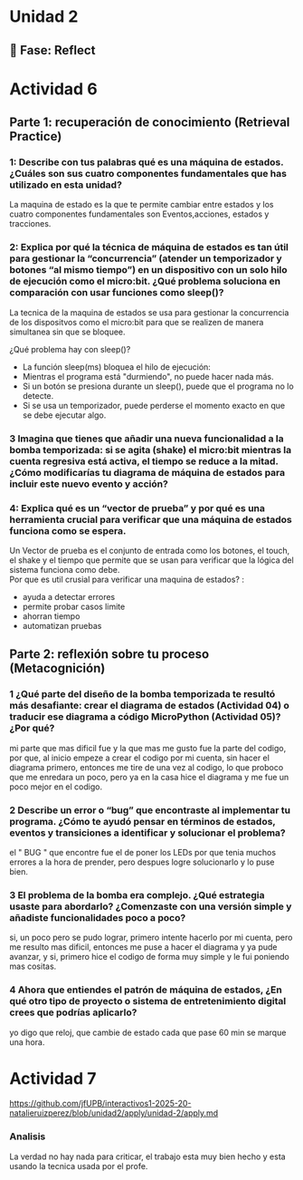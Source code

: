 # Unidad 2


## 🤔 Fase: Reflect

# Actividad 6  

## Parte 1: recuperación de conocimiento (Retrieval Practice)

### **1:** Describe con tus palabras qué es una máquina de estados. ¿Cuáles son sus cuatro componentes fundamentales que has utilizado en esta unidad?
La maquina de estado es la que te permite cambiar entre estados y los cuatro componentes fundamentales son Eventos,acciones, estados y tracciones.  

### **2:** Explica por qué la técnica de máquina de estados es tan útil para gestionar la “concurrencia” (atender un temporizador y botones “al mismo tiempo”) en un dispositivo con un solo hilo de ejecución como el micro:bit. ¿Qué problema soluciona en comparación con usar funciones como sleep()?   
La tecnica de la maquina de estados se usa para gestionar la concurrencia de los dispositvos como el micro:bit para que se realizen de manera simultanea sin que se bloquee.  

¿Qué problema hay con sleep()?  
- La función sleep(ms) bloquea el hilo de ejecución:
- Mientras el programa está "durmiendo", no puede hacer nada más.
- Si un botón se presiona durante un sleep(), puede que el programa no lo detecte.
- Si se usa un temporizador, puede perderse el momento exacto en que se debe ejecutar algo. 

### **3** Imagina que tienes que añadir una nueva funcionalidad a la bomba temporizada: si se agita (shake) el micro:bit mientras la cuenta regresiva está activa, el tiempo se reduce a la mitad. ¿Cómo modificarías tu diagrama de máquina de estados para incluir este nuevo evento y acción?

### **4:** Explica qué es un “vector de prueba” y por qué es una herramienta crucial para verificar que una máquina de estados funciona como se espera.  
Un Vector de prueba es el conjunto de entrada como los botones, el touch, el shake y el tiempo que permite que se usan para verificar que la lógica del sistema funciona como debe.  
Por que es util crusial para verificar una maquina de estados? :  
- ayuda a detectar errores
- permite probar casos limite
- ahorran tiempo
- automatizan pruebas

## Parte 2:  reflexión sobre tu proceso (Metacognición)  

### **1** ¿Qué parte del diseño de la bomba temporizada te resultó más desafiante: crear el diagrama de estados (Actividad 04) o traducir ese diagrama a código MicroPython (Actividad 05)? ¿Por qué?  
mi parte que mas dificil fue y la que mas me gusto fue la parte del codigo, por que, al inicio empeze a crear el codigo por mi cuenta, sin hacer el diagrama primero, entonces me tire de una vez al codigo, lo que proboco que me enredara un poco, pero ya en la casa hice el diagrama y me fue un poco mejor en el codigo.  

### **2** Describe un error o “bug” que encontraste al implementar tu programa. ¿Cómo te ayudó pensar en términos de estados, eventos y transiciones a identificar y solucionar el problema?  
el " BUG " que encontre fue el de poner los LEDs por que tenia muchos errores a la hora de prender, pero despues logre solucionarlo y lo puse bien.  

### **3** El problema de la bomba era complejo. ¿Qué estrategia usaste para abordarlo? ¿Comenzaste con una versión simple y añadiste funcionalidades poco a poco?  
si, un poco pero se pudo lograr, primero intente hacerlo por mi cuenta, pero me resulto mas dificil, entonces me puse a hacer el diagrama y ya pude avanzar, y si, primero hice el codigo de forma muy simple y le fui poniendo mas cositas.  

### **4** Ahora que entiendes el patrón de máquina de estados, ¿En qué otro tipo de proyecto o sistema de entretenimiento digital crees que podrías aplicarlo?  
yo digo que reloj, que cambie de estado cada que pase 60 min se marque una hora.

# Actividad 7  
https://github.com/jfUPB/interactivos1-2025-20-natalieruizperez/blob/unidad2/apply/unidad-2/apply.md

### Analisis 
La verdad no hay nada para criticar, el trabajo esta muy bien hecho y esta usando la tecnica usada por el profe.







